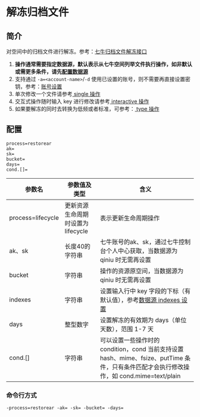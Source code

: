# 解冻归档文件

## 简介
对空间中的归档文件进行解冻。参考：[七牛归档文件解冻接口](https://developer.qiniu.com/kodo/api/6380/restore-archive)  
1. **操作通常需要指定数据源，默认表示从七牛空间列举文件执行操作，如非默认或需更多条件，请先[配置数据源](datasource.md)**  
2. 支持通过 `-a=<account-name>`/`-d` 使用已设置的账号，则不需要再直接设置密钥，参考：[账号设置](../README.md#账号设置)  
3. 单次修改一个文件请参考[ single 操作](single.md)  
4. 交互式操作随时输入 key 进行修改请参考[ interactive 操作](interactive.md)  
5. 如果要解冻的同时去转换为低频或者标准，可参考：[ type 操作](type.md)  

## 配置
```
process=restorear
ak=
sk=
bucket=
days=
cond.[]=
```  
|参数名|参数值及类型 | 含义|  
|-----|-------|-----|  
|process=lifecycle| 更新资源生命周期时设置为lifecycle| 表示更新生命周期操作|  
|ak、sk|长度40的字符串|七牛账号的ak、sk，通过七牛控制台个人中心获取，当数据源为 qiniu 时无需再设置|  
|bucket| 字符串| 操作的资源原空间，当数据源为 qiniu 时无需再设置|  
|indexes|字符串| 设置输入行中 key 字段的下标（有默认值），参考[数据源 indexes 设置](datasource.md#1-公共参数)|  
|days| 整型数字| 设置解冻的有效期为 days（单位天数），范围 1-7 天|  
|cond.[]| 字符串| 可以设置一些操作时的 condition，cond 当前支持设置 hash、mime、fsize、putTime 条件，只有条件匹配才会执行修改操作，如 cond.mime=text/plain|  

### 命令行方式
```
-process=restorear -ak= -sk= -bucket= -days=  
```
